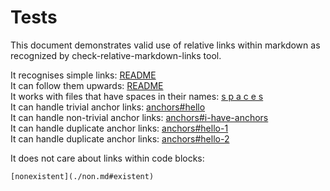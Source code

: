 # Tests

This document demonstrates valid use of relative links within markdown as recognized by check-relative-markdown-links tool.

It recognises simple links: [README](./README.md)  
It can follow them upwards: [README](../README.md)  
It works with files that have spaces in their names: [s p a c e s](./s%20p%20a%20c%20e%20s.md)  
It can handle trivial anchor links: [anchors#hello](./anchors.md#hello)  
It can handle non-trivial anchor links: [anchors#i-have-anchors](./anchors.md#i-have-anchors)  
It can handle duplicate anchor links: [anchors#hello-1](./anchors.md#hello-1)  
It can handle duplicate anchor links: [anchors#hello-2](./anchors.md#hello-2)

It does not care about links within code blocks:

```
[nonexistent](./non.md#existent)
```

